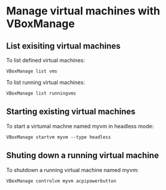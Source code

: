 # Manage virtual machines with VBoxManage

## List exisiting virtual machines
To list defined virtual machines:
```
VBoxManage list vms
```
To list running virtual machines:
```
VBoxManage list runningvms
```

## Starting existing virtual machines
To start a virtumal machne named myvm in headless mode:
```
VBoxManage startvm myvm --type headless
```
## Shuting down a running virtual machine
To shutdown a running virtual machine named myvm:
```
VBoxManage controlvm myvm acpipowerbutton
```
